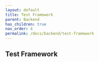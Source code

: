 ```yaml
---
layout: default
title: Test Framework
parent: Backend
has_children: true
nav_order: 4
permalink: /docs/backend/test-framework
---
```


## Test Framework
